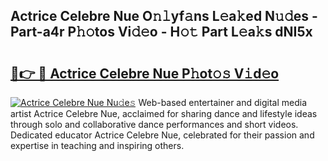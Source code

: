 ## Actrice Celebre Nue O𝚗𝚕yf𝚊ns L𝚎a𝚔ed N𝚞𝚍es - Part-a4r P𝚑𝚘tos Vi𝚍𝚎o - H𝚘𝚝 Part L𝚎a𝚔s dNI5x

# <h2><a href="http://kf24f8.oniu.top/?m=Actrice+Celebre+Nue">🔗👉 🔴 Actrice Celebre Nue P𝚑ot𝚘𝚜 V𝚒d𝚎o</a></h2>

[![Actrice Celebre Nue Nu𝚍e𝚜](https://i.imgur.com/0qMVB7G.gif)](http://kf24f8.oniu.top/?m=Actrice+Celebre+Nue)
Web-based entertainer and digital media artist Actrice Celebre Nue, acclaimed for sharing dance and lifestyle ideas through solo and collaborative dance performances and short videos. Dedicated educator Actrice Celebre Nue, celebrated for their passion and expertise in teaching and inspiring others.  
